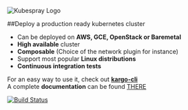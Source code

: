 
![Kubespray Logo](http://s9.postimg.org/md5dyjl67/kubespray_logoandkubespray_small.png)

##Deploy a production ready kubernetes cluster

- Can be deployed on **AWS, GCE, OpenStack or Baremetal**
- **High available** cluster
- **Composable** (Choice of the network plugin for instance)
- Support most popular **Linux distributions**
- **Continuous integration tests**

For an easy way to use it, check out [**kargo-cli**](https://github.com/kubespray/kargo-cli) </br>
A complete **documentation** can be found [THERE](https://docs.kubespray.io)

[![Build Status](https://travis-ci.org/kubespray/kargo.svg)](https://travis-ci.org/kubespray/kargo)
